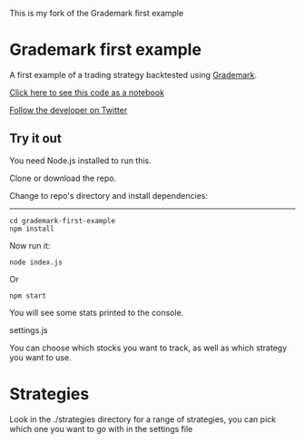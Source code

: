 This is my fork of the Grademark first example

# Grademark first example

A first example of a trading strategy backtested using [Grademark](https://github.com/grademark/grademark).

[Click here to see this code as a notebook](https://grademark.github.io/grademark-first-example/)

[Follow the developer on Twitter](https://twitter.com/ashleydavis75)

## Try it out

You need Node.js installed to run this.

Clone or download the repo.

Change to repo's directory and install dependencies:
****
    cd grademark-first-example
    npm install

Now run it:

    node index.js

Or

    npm start

You will see some stats printed to the console.

settings.js

You can choose which stocks you want to track, as well as which strategy you want to use.

# Strategies

Look in the ./strategies directory for a range of strategies, you can pick which one you want to go with in the settings file